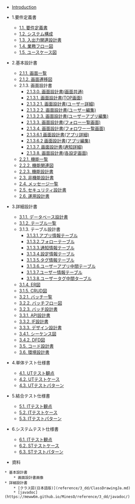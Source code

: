 + [Introduction](README.md)
+ 1.要件定義書
  + [1.1. 要件定義書](1_rd/1.1.RequirementDefinition.md)
  + [1.2. システム構成](1_rd/1.2.SystemConfiguration.md)
  + [1.3. 入出力関連設計書](1_rd/1.3.IORelated.md)
  + [1.4. 業務フロー図](1_rd/1.4.WorkFlowDiagram.md)
  + [1.5. ユースケース図](1_rd/1.5.UseCaseDiagram.md)
  
+ 2.基本設計書 
  + [2.1.1. 画面一覧](2_bd/2.1.1.ScreenList.md)
  + [2.1.2. 画面遷移図](2_bd/2.1.2.ScreenFlowDiagram.md)
  + 2.1.3. 画面設計書
      + [2.1.3.0. 画面設計書(画面共通)](2_bd/2.1.3.ScreenDesign/common.md)
      + [2.1.3.1. 画面設計書(TOP画面)](2_bd/2.1.3.ScreenDesign/sc1.md)
      + [2.1.3.2.1. 画面設計書(ユーザー詳細)](2_bd/2.1.3.ScreenDesign/sc2.1.md)
      + [2.1.3.2.2. 画面設計書(ユーザー編集)](2_bd/2.1.3.ScreenDesign/sc2.2.md)
      + [2.1.3.2.3. 画面設計書(ユーザーアプリ編集)](2_bd/2.1.3.ScreenDesign/sc2.3.md)
      + [2.1.3.3. 画面設計書(フォロー一覧画面)](2_bd/2.1.3.ScreenDesign/sc3.md)
      + [2.1.3.4. 画面設計書(フォロワー一覧画面)](2_bd/2.1.3.ScreenDesign/sc4.md)
      + [2.1.3.6.1 画面設計書(アプリ詳細)](2_bd/2.1.3.ScreenDesign/sc6.1.md)
      + [2.1.3.6.2 画面設計書(アプリ編集)](2_bd/2.1.3.ScreenDesign/sc6.2.md)
      + [2.1.3.7. 画面設計書(通知詳細)](2_bd/2.1.3.ScreenDesign/sc7.md)
      + [2.1.3.8. 画面設計書(各設定画面)](2_bd/2.1.3.ScreenDesign/sc8.md)
  + [2.2.1. 機能一覧](2_bd/2.2.1.FunctionList.md)
  + [2.2.2. 機能関連図](2_bd/2.2.2.FunctionRelatedDiagram.md)
  + [2.2.3. 機能設計書](2_bd/2.2.3.FunctionDesign.md)
  + [2.3. 非機能設計書](2_bd/2.3.UnFunctionDesign.md)
  + [2.4. メッセージ一覧](2_bd/2.4.MessageList.md)
  + [2.5. セキュリティ設計書](2_bd/2.5.SecurityDesign.md)
  + [2.6. 運用設計書](2_bd/2.6.OperationDesign.md)
  
+ 3.詳細設計書 
  + [3.1.1. データベース設計書](3_dd/3.1.1.DatabaseDesign.md)
  + [3.1.2. テーブル一覧](3_dd/3.1.2.TableList.md)
  + 3.1.3. テーブル設計書
      - [3.1.3.1.アプリ情報テーブル](3_dd/Tables/replace_dbname.apps.md)
      - [3.1.3.2.フォローテーブル](3_dd/Tables/replace_dbname.follow.md)
      - [3.1.3.3.通知情報テーブル](3_dd/Tables/replace_dbname.nortifications.md)
      - [3.1.3.4.設定情報テーブル](3_dd/Tables/replace_dbname.settings.md)
      - [3.1.3.5.タグ情報テーブル](3_dd/Tables/replace_dbname.tags.md)
      - [3.1.3.6.ユーザーアプリ中間テーブル](3_dd/Tables/replace_dbname.userapp.md)
      - [3.1.3.7.ユーザー情報テーブル](3_dd/Tables/replace_dbname.users.md)
      - [3.1.3.8.ユーザータグ中間ターブル](3_dd/Tables/replace_dbname.usertag.md)
  + [3.1.4. ER図](3_dd/3.1.4.ERDiagram.md)
  + [3.1.5. CRUD図](3_dd/3.1.5.CRUDDiagram.md)
  + [3.2.1. バッチ一覧](3_dd/3.2.1.BatchList.md)
  + [3.2.2. バッチフロー図](3_dd/3.2.2.BatchFlowDiagram.md)
  + [3.2.3. バッチ設計書](3_dd/3.2.3.BatchDesign.md)
  + [3.3.1. API設計書](3_dd/3.3.1.APIDesign.md)
  + [3.3.2. IF設計書](3_dd/3.3.2.IFDesign.md)
  + [3.3.3. デザイン設計書](3_dd/3.3.3.StyleDesign.md)
  + [3.4.1. シーケンス図](3_dd/3.4.1.SequenceDiagram.md)
  + [3.4.2. DFD図](3_dd/3.4.2.DataFlowDiagram.md)
  + [3.5. コード設計書](3_dd/3.5.CodeDiagram.md)
  + [3.6. 環境設計書](3_dd/3.6.EnvDesign.md)
  
+ 4.単体テスト仕様書 
  + [4.1. UTテスト観点](4_ut/4.1.UTTestViewpoint.md)
  + [4.2. UTテストケース](4_ut/4.2.UTTestCase.md)
  + [4.3. UTテストパターン](4_ut/4.3.UTTestPattern.md)
  
+ 5.結合テスト仕様書 
  + [5.1. ITテスト観点](5_it/5.1.ITTestViewpoint.md)
  + [5.2. ITテストケース](5_it/5.2.ITTestCase.md)
  + [5.3. ITテストパターン](5_it/5.3.ITTestPattern.md)
  
+ 6.システムテスト仕様書 
  + [6.1. ITテスト観点](6_st/6.1.STTestViewpoint.md)
  + [6.2. STテストケース](6_st/6.2.UTTestCase.md)
  + [6.3. STテストパターン](6_st/6.3.STTestPattern.md)

* 資料
<!--    * 要件定義書-->
    * 基本設計書
        * 画面設計書画像
    * 詳細設計書
        * [クラス図(日本語版)](reference/3_dd/ClassDrawingJa.md)
		* [javadoc](https://meww6m.github.io/MinesO/reference/3_dd/javadoc/)
<!--    * 単体テスト仕様書-->
<!--    * 結合テスト仕様書-->
<!--    * システムテスト仕様書-->
